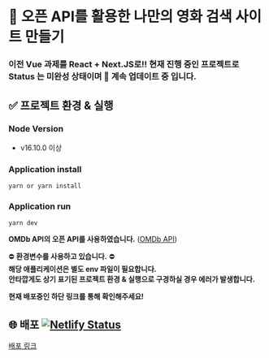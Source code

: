 # 🍿 오픈 API를 활용한 나만의 영화 검색 사이트 만들기


### 이전 Vue 과제를 React + Next.JS로!! 현재 진행 중인 프로젝트로 Status 는 미완성 상태이며 :construction_worker: 계속 업데이트 중 입니다.

## ✅ 프로젝트 환경 & 실행

### Node Version
- v16.10.0 이상
### Application install
`yarn or yarn install`
### Application run
`yarn dev`

**OMDb API의 오픈 API를 사용하였습니다.** ([OMDb API](http://www.omdbapi.com/))

⛔️ **환경변수를 사용하고 있습니다.** ⛔️
<br>
**해당 애플리케이션은 별도 env 파일이 필요합니다.**
<br>
**안타깝게도 상기 표기된 프로젝트 환경 & 실행으로 구경하실 경우 에러가 발생합니다.**
<br>

**현재 배포중인 하단 링크를 통해 확인해주세요!**


## 🌐 배포 [![Netlify Status](https://api.netlify.com/api/v1/badges/be4889a8-c872-415a-ad6b-121f593bc22c/deploy-status)](https://app.netlify.com/sites/lucid-austin-f689bd/deploys)
[배포 링크](https://lucid-austin-f689bd.netlify.app/)
<br>
